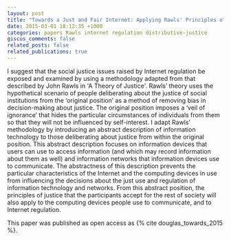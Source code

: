 ```yaml
---
layout: post
title: "Towards a Just and Fair Internet: Applying Rawls' Principles of Justice to Internet Regulation"
date: 2015-03-01 18:12:35 +1000
categories: papers Rawls internet regulation distributive-justice
giscus_comments: false
related_posts: false
related_publications: true
---
```


I suggest that the social justice issues raised by Internet regulation be exposed and examined by using a methodology adapted from that described by John Rawls in 'A Theory of Justice'. Rawls’ theory uses the hypothetical scenario of people deliberating about the justice of social institutions from the ‘original position’ as a method of removing bias in decision-making about justice. The original position imposes a ‘veil of ignorance’ that hides the particular circumstances of individuals from them so that they will not be influenced by self-interest. I adapt Rawls’ methodology by introducing an abstract description of information technology to those deliberating about justice from within the original position. This abstract description focuses on information devices that users can use to access information (and which may record information about them as well) and information networks that information devices use to communicate. The abstractness of this description prevents the particular characteristics of the Internet and the computing devices in use from influencing the decisions about the just use and regulation of information technology and networks. From this abstract position, the principles of justice that the participants accept for the rest of society will also apply to the computing devices people use to communicate, and to Internet regulation.

This paper was published as open access as {% cite douglas_towards_2015 %}.
